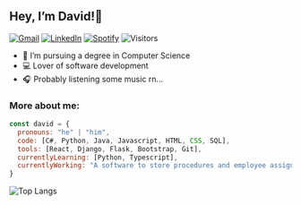 ## Hey, I’m David!👋

[![Gmail](https://img.shields.io/badge/Gmail-D14836?style=for-the-badge&logo=gmail&logoColor=white&style=flat)](mailto:daviddmrtns@gmail.com)
[![LinkedIn](https://img.shields.io/badge/linkedin-%230077B5.svg?style=for-the-badge&logo=linkedin&logoColor=white&style=flat)](https://www.linkedin.com/in/davidmrtns)
[![Spotify](https://img.shields.io/badge/Spotify-1ED760?style=for-the-badge&logo=spotify&logoColor=white&style=flat)](https://open.spotify.com/user/16cx1r75jmbgddlbr59yhtyzw?si=q1Og9ZazT7ueyD-cH3NfgQ)
![Visitors](https://api.visitorbadge.io/api/visitors?path=https%3A%2F%2Fgithub.com%2Fdavidmrtns%2Fdavidmrtns&label=Visitors&labelColor=%23697689&countColor=%23263759&style=flat)

- 📖 I’m pursuing a degree in Computer Science
- 💻 Lover of software development
- 🎧 Probably listening some music rn...

### More about me:

```javascript
const david = {
  pronouns: "he" | "him",
  code: [C#, Python, Java, Javascript, HTML, CSS, SQL],
  tools: [React, Django, Flask, Bootstrap, Git],
  currentlyLearning: [Python, Typescript],
  currentlyWorking: "A software to store procedures and employee assignments from a company, named Blueprint"
}
```

![Top Langs](https://github-readme-stats.vercel.app/api/top-langs/?username=davidmrtns&layout=compact&theme=algolia)
